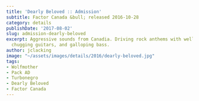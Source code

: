 ```yaml
---
title: 'Dearly Beloved :: Admission'
subtitle: Factor Canada &bull; released 2016-10-28
category: details
publishDate: '2017-08-02'
slug: admission-dearly-beloved
excerpt: Aggressive sounds from Canadia. Driving rock anthems with well-defined melodies,
  chugging guitars, and galloping bass.
author: jclacking
image: "~/assets/images/details/2016/dearly-beloved.jpg"
tags:
- Wolfmother
- Pack AD
- Turbonegro
- Dearly Beloved
- Factor Canada
---
```


